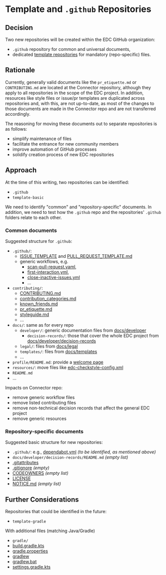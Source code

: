 # Template and `.github` Repositories

## Decision

Two new repositories will be created within the EDC GitHub organization:
- `.github` repository for common and universal documents,
- dedicated [template repositories](https://docs.github.com/en/repositories/creating-and-managing-repositories/creating-a-template-repository) for mandatory (repo-specific) files.

## Rationale

Currently, generally valid documents like the `pr_etiquette.md` or `CONTRIBUTING.md`
are located at the Connector repository, although they apply to all repositories in the scope of the
EDC project. In addition, resources like style files or issue/pr templates are duplicated across
repositories and, with this, are not up-to-date, as most of the changes to those documents are made
in the Connector repo and are not transferred accordingly.

The reasoning for moving these documents out to separate repositories is as follows:
- simplify maintenance of files
- facilitate the entrance for new community members
- improve automation of GitHub processes
- solidify creation process of new EDC repositories

## Approach

At the time of this writing, two repositories can be identified:
- `.github`
- `template-basic`

We need to identify "common" and "repository-specific" documents. In addition, we need to test how the
`.github` repo and the repositories' `.github` folders relate to each other.

### Common documents

Suggested structure for `.github`:
- `.github/`:
    - [ISSUE_TEMPLATE](https://github.com/eclipse-edc/Connector/tree/main/.github/ISSUE_TEMPLATE) and [PULL_REQUEST_TEMPLATE.md](https://github.com/eclipse-edc/Connector/blob/main/.github/PULL_REQUEST_TEMPLATE.md)
    - generic workflows, e.g.
        - [scan-pull-request.yaml](https://github.com/eclipse-edc/Connector/blob/main/.github/workflows/scan-pull-request.yaml),
        - [first-interaction.yml](https://github.com/eclipse-edc/Connector/blob/main/.github/workflows/first-interaction.yml),
        - [close-inactive-issues.yml](https://github.com/eclipse-edc/Connector/blob/main/.github/workflows/close-inactive-issues.yml)
        - ...
- `contributing/`:
    - [CONTRIBUTING.md](https://github.com/eclipse-edc/Connector/blob/main/CONTRIBUTING.md)
    - [contribution_categories.md](https://github.com/eclipse-edc/Connector/blob/main/contribution_categories.md)
    - [known_friends.md](https://github.com/eclipse-edc/Connector/blob/main/known_friends.md)
    - [pr_etiquette.md](https://github.com/eclipse-edc/Connector/blob/main/pr_etiquette.md)
    - [styleguide.md](https://github.com/eclipse-edc/Connector/blob/main/styleguide.md)
    - ...
- `docs/`: same as for every repo
    - `developer/`: generic documentation files from [docs/developer](https://github.com/eclipse-edc/Connector/tree/main/docs/developer)
        - `decision-records/`: those that cover the whole EDC project from [docs/developer/decision-records](https://github.com/eclipse-edc/Connector/tree/main/docs/developer/decision-records)
    - `legal/`: files from [docs/legal](https://github.com/eclipse-edc/Connector/tree/main/docs/legal)
    - `templates/`: files from [docs/templates](https://github.com/eclipse-edc/Connector/tree/main/docs/templates)
    - ...
- `profile/README.md`: provide a [welcome page](https://github.blog/changelog/2021-09-14-readmes-for-organization-profiles/)
- `resources/`: move files like [edc-checkstyle-config.xml](https://github.com/eclipse-edc/Connector/blob/main/resources/edc-checkstyle-config.xml)
- `README.md`
- ...

Impacts on Connector repo:
- remove generic workflow files
- remove listed contributing files
- remove non-technical decision records that affect the general EDC project
- remove generic resources

### Repository-specific documents

Suggested basic structure for new repositories:
- `.github/`: e.g., [dependabot.yml](https://github.com/eclipse-edc/Connector/blob/main/.github/dependabot.yml) _(to be identified, as mentioned above)_
- `docs/developer/decision-records/README.md` _(empty list)_
- [.gitattributes](https://github.com/eclipse-edc/Connector/blob/main/.gitattributes)
- [.gitignore](https://github.com/eclipse-edc/Connector/blob/main/.gitignore) _(empty)_
- [CODEOWNERS](https://github.com/eclipse-edc/Connector/blob/main/CODEOWNERS) _(empty list)_
- [LICENSE](https://github.com/eclipse-edc/Connector/blob/main/LICENSE)
- [NOTICE.md](https://github.com/eclipse-edc/Connector/blob/main/NOTICE.md) _(empty list)_


## Further Considerations

Repositories that could be identified in the future: 
- `template-gradle`

With additional files (matching Java/Gradle)
- `gradle/`
- [build.gradle.kts](https://github.com/eclipse-edc/Connector/blob/main/build.gradle.kts)
- [gradle.properties](https://github.com/eclipse-edc/Connector/blob/main/gradle.properties)
- [gradlew](https://github.com/eclipse-edc/Connector/blob/main/gradlew)
- [gradlew.bat](https://github.com/eclipse-edc/Connector/blob/main/gradlew.bat)
- [settings.gradle.kts](https://github.com/eclipse-edc/Connector/blob/main/settings.gradle.kts)

